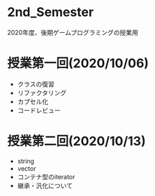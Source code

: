 # 2nd_Semester
2020年度、後期ゲームプログラミングの授業用

# 授業第一回(2020/10/06)
- クラスの復習
- リファクタリング
- カプセル化
- コードレビュー

# 授業第二回(2020/10/13)
- string
- vector
- コンテナ型のiterator
- 継承・汎化について
